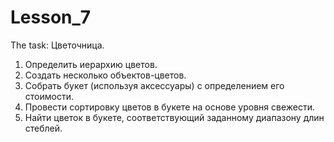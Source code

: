 # Lesson_7
The task:
Цветочница. 
1. Определить иерархию цветов. 
2. Создать несколько объектов-цветов. 
3. Собрать букет (используя аксессуары) с определением его стоимости. 
4. Провести сортировку цветов в букете на основе уровня свежести. 
5. Найти цветок в букете, соответствующий заданному диапазону длин стеблей. 
